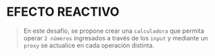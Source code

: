 # EFECTO REACTIVO
> En este desafío, se propone crear una `calculadora` que permita operar `2 números` ingresados a través de los `input` y mediante un `proxy` se actualice en cada operación distinta.
